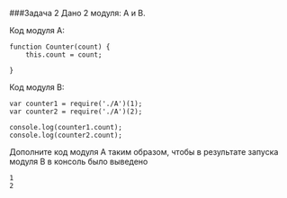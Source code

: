﻿###Задача 2 
Дано 2 модуля: A и B. 

Код модуля A: 
```
function Counter(count) {
    this.count = count;
    
}
``` 

Код модуля B: 
```
var counter1 = require('./A')(1);
var counter2 = require('./A')(2);

console.log(counter1.count);
console.log(counter2.count); 
``` 

Дополните код модуля A таким образом, чтобы в результате запуска модуля B в консоль было выведено 

```
1
2